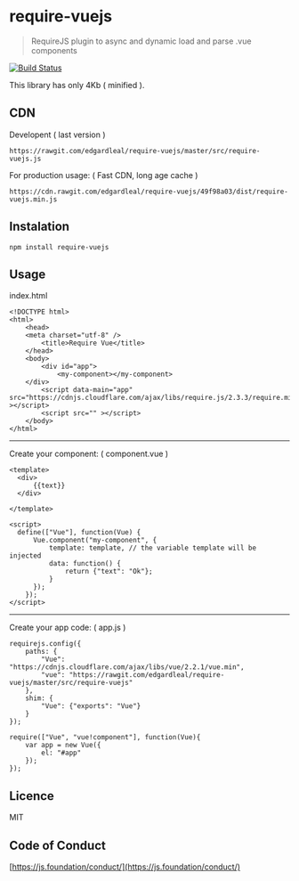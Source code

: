 # require-vuejs
> RequireJS plugin to async and dynamic load and parse .vue components 

[![Build Status](https://travis-ci.org/edgardleal/require-vuejs.svg?branch=master)](https://travis-ci.org/edgardleal/require-vuejs)

This library has only 4Kb ( minified ).

## CDN 
Developent ( last version )


    https://rawgit.com/edgardleal/require-vuejs/master/src/require-vuejs.js


For production usage: ( Fast CDN, long age cache )


    https://cdn.rawgit.com/edgardleal/require-vuejs/49f98a03/dist/require-vuejs.min.js

## Instalation

`npm install require-vuejs`


## Usage 

index.html


    <!DOCTYPE html>
    <html>
        <head>
        <meta charset="utf-8" />
            <title>Require Vue</title>
        </head>
        <body>
            <div id="app">
                <my-component></my-component>
        </div>
            <script data-main="app" src="https://cdnjs.cloudflare.com/ajax/libs/require.js/2.3.3/require.min.js" ></script>
            <script src="" ></script>
        </body>
    </html>

---

Create your component:  ( component.vue )

    <template>
      <div>
          {{text}}
      </div>
    
    </template>
    
    <script>
      define(["Vue"], function(Vue) {
          Vue.component("my-component", {
              template: template, // the variable template will be injected 
              data: function() {
                  return {"text": "Ok"};
              }
          });
        });
    </script>

---

Create your app code: ( app.js )

    requirejs.config({
        paths: {
            "Vue": "https://cdnjs.cloudflare.com/ajax/libs/vue/2.2.1/vue.min",
            "vue": "https://rawgit.com/edgardleal/require-vuejs/master/src/require-vuejs"
        },
        shim: {
            "Vue": {"exports": "Vue"}
        }
    });
    
    require(["Vue", "vue!component"], function(Vue){
        var app = new Vue({
            el: "#app"
        });
    });



## Licence  
MIT

## Code of Conduct  

[https://js.foundation/conduct/](https://js.foundation/conduct/)

